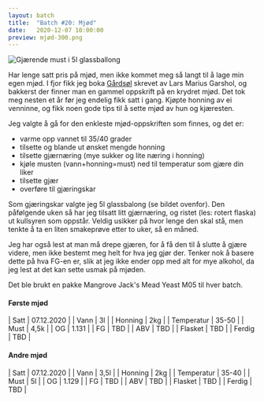 ```yaml
---
layout: batch
title:  "Batch #20: Mjød"
date:   2020-12-07 10:00:00
preview: mjød-300.png
---
```


![Gjærende must i 5l glassballong](/assets/batch/mjød.png)

Har lenge satt pris på mjød, men ikke kommet meg så langt til å lage min egen mjød. I fjor fikk jeg boka 
[Gårdsøl](https://www.garshol.priv.no/download/gardsol/) skrevet av Lars Marius Garshol, og bakkerst der finner man en
gammel oppskrift på en krydret mjød. Det tok meg nesten et år før jeg endelig fikk satt i gang. Kjøpte honning av ei
venninne, og fikk noen gode tips til å sette mjød av hun og kjæresten.

Jeg valgte å gå for den enkleste mjød-oppskriften som finnes, og det er:
* varme opp vannet til 35/40 grader
* tilsette og blande ut ønsket mengde honning
* tilsette gjærnæring (mye sukker og lite næring i honning)
* kjøle musten (vann+honning=must) ned til temperatur som gjære din liker
* tilsette gjær
* overføre til gjæringskar

Som gjæringskar valgte jeg 5l glassbalong (se bildet ovenfor). Den påfølgende uken så har jeg tilsatt litt gjærnæring,
og ristet (les: rotert flaska) ut kullsyren som oppstår. Veldig usikker på hvor lenge den skal stå, men tenkte å ta en
liten smakeprøve etter to uker, så en måned.

Jeg har også lest at man må drepe gjæren, for å få den til å slutte å gjære videre, men ikke bestemt meg helt for hva 
jeg gjør der. Tenker nok å basere dette på hva FG-en er, slik at jeg ikke ender opp med alt for mye alkohol, da jeg 
lest at det kan sette usmak på mjøden.

Det ble brukt en pakke Mangrove Jack's Mead Yeast M05 til hver batch.

#### Første mjød

| Satt       | 07.12.2020 |
| Vann       | 3l         |
| Honning    | 2kg        |
| Temperatur | 35-50      |
| Must       | 4,5k       |
| OG         | 1.131      |
| FG         | TBD        |
| ABV        | TBD        |
| Flasket    | TBD        |
| Ferdig     | TBD        |

#### Andre mjød

| Satt       | 07.12.2020 |
| Vann       | 3,5l       |
| Honning    | 2kg        |
| Temperatur | 35-40      |
| Must       | 5l         |
| OG         | 1.129      |
| FG         | TBD        |
| ABV        | TBD        |
| Flasket    | TBD        |
| Ferdig     | TBD        |
